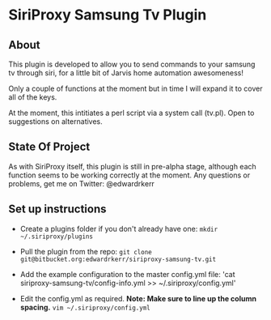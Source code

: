 SiriProxy Samsung Tv Plugin
===========================

About
-----
This plugin is developed to allow you to send commands to your samsung tv through siri, for a little bit of Jarvis home automation awesomeness!

Only a couple of functions at the moment but in time I will expand it to cover all of the keys.

At the moment, this intitiates a perl script via a system call (tv.pl). Open to suggestions on alternatives.

State Of Project
----------------
As with SiriProxy itself, this plugin is still in pre-alpha stage, although each function seems to be working correctly at the moment. Any questions or problems, get me on Twitter: @edwardrkerr

Set up instructions
-------------------
- Create a plugins folder if you don't already have one:
	`mkdir ~/.siriproxy/plugins`

- Pull the plugin from the repo:
	`git clone git@bitbucket.org:edwardrkerr/siriproxy-samsung-tv.git`

- Add the example configuration to the master config.yml file:
	'cat siriproxy-samsung-tv/config-info.yml >> ~/.siriproxy/config.yml'

-  Edit the config.yml as required.     **Note: Make sure to line up the column spacing.**
	`vim ~/.siriproxy/config.yml`
